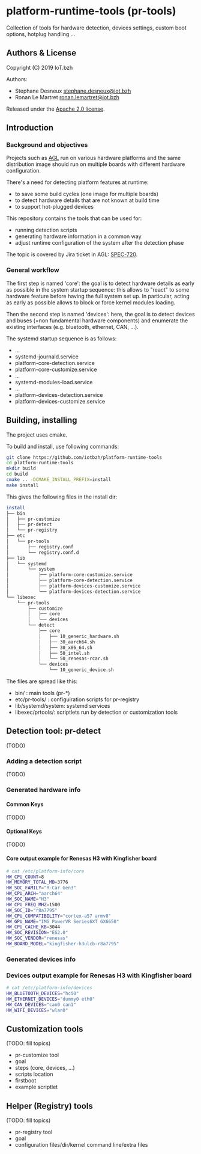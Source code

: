 # platform-runtime-tools (pr-tools)

Collection of tools for hardware detection, devices settings, custom boot options, hotplug handling ...

<!-- ----------------------------------------------------- -->
## Authors & License

Copyright (C) 2019 IoT.bzh

Authors:

* Stephane Desneux <stephane.desneux@iot.bzh>
* Ronan Le Martret <ronan.lemartret@iot.bzh>

Released under the [Apache 2.0 license](LICENSE).

<!-- ----------------------------------------------------- -->
## Introduction

### Background and objectives

Projects such as [AGL](https://automotivelinux.org) run on various hardware platforms and the same distribution image should run on multiple boards with different hardware configuration.

There's a need for detecting platform features at runtime:

* to save some build cycles (one image for multiple boards)
* to detect hardware details that are not known at build time
* to support hot-plugged devices

This repository contains the tools that can be used for:

* running detection scripts
* generating hardware information in a common way
* adjust runtime configuration of the system after the detection phase

The topic is covered by Jira ticket in AGL: [SPEC-720](https://jira.automotivelinux.org/browse/SPEC-720).

### General workflow

The first step is named 'core': the goal is to detect hardware details as early as possible in the system startup sequence: this allows to "react" to some hardware feature before having the full system set up. In particular, acting as early as possible allows to block or force kernel modules loading.

Then the second step is named 'devices': here, the goal is to detect devices and buses (=non fundamental hardware components) and enumerate the existing interfaces (e.g. bluetooth, ethernet, CAN, ...).

The systemd startup sequence is as follows:

* ...
* systemd-journald.service
* platform-core-detection.service
* platform-core-customize.service
* ...
* systemd-modules-load.service
* ...
* platform-devices-detection.service
* platform-devices-customize.service

<!-- ----------------------------------------------------- -->
## Building, installing

The project uses cmake.

To build and install, use following commands:

```bash
git clone https://github.com/iotbzh/platform-runtime-tools
cd platform-runtime-tools
mkdir build
cd build
cmake .. -DCMAKE_INSTALL_PREFIX=install
make install
```

This gives the following files in the install dir:

```bash
install
├── bin
│   ├── pr-customize
│   ├── pr-detect
│   └── pr-registry
├── etc
│   └── pr-tools
│       ├── registry.conf
│       └── registry.conf.d
├── lib
│   └── systemd
│       └── system
│           ├── platform-core-customize.service
│           ├── platform-core-detection.service
│           ├── platform-devices-customize.service
│           └── platform-devices-detection.service
└── libexec
    └── pr-tools
        ├── customize
        │   ├── core
        │   └── devices
        └── detect
            ├── core
            │   ├── 10_generic_hardware.sh
            │   ├── 30_aarch64.sh
            │   ├── 30_x86_64.sh
            │   ├── 50_intel.sh
            │   └── 50_renesas-rcar.sh
            └── devices
                └── 10_generic_device.sh
```

The files are spread like this:

* bin/ : main tools (pr-*)
* etc/pr-tools/ : configuiration scripts for pr-registry
* lib/systemd/system: systemd services
* libexec/prtools/: scriptlets run by detection or customization tools

<!-- ----------------------------------------------------- -->
## Detection tool: pr-detect

(TODO)

### Adding a detection script

(TODO)

### Generated hardware info

#### Common Keys

(TODO)

#### Optional Keys

(TODO)

#### Core output example for Renesas H3 with Kingfisher board

```bash
# cat /etc/platform-info/core
HW_CPU_COUNT=8
HW_MEMORY_TOTAL_MB=3776
HW_SOC_FAMILY="R-Car Gen3"
HW_CPU_ARCH="aarch64"
HW_SOC_NAME="H3"
HW_CPU_FREQ_MHZ=1500
HW_SOC_ID="r8a7795"
HW_CPU_COMPATIBILITY="cortex-a57 armv8"
HW_GPU_NAME="IMG PowerVR Series6XT GX6650"
HW_CPU_CACHE_KB=3044
HW_SOC_REVISION="ES2.0"
HW_SOC_VENDOR="renesas"
HW_BOARD_MODEL="kingfisher-h3ulcb-r8a7795"
```

### Generated devices info

### Devices output example for Renesas H3 with Kingfisher board

```bash
# cat /etc/platform-info/devices
HW_BLUETOOTH_DEVICES="hci0"
HW_ETHERNET_DEVICES="dummy0 eth0"
HW_CAN_DEVICES="can0 can1"
HW_WIFI_DEVICES="wlan0"
```

<!-- ----------------------------------------------------- -->
## Customization tools

(TODO: fill topics)

* pr-customize tool
* goal
* steps (core, devices, ...)
* scripts location
* firstboot
* example scriptlet

<!-- ----------------------------------------------------- -->
## Helper (Registry) tools

(TODO: fill topics)

* pr-registry tool
* goal
* configuration files/dir/kernel command line/extra files
